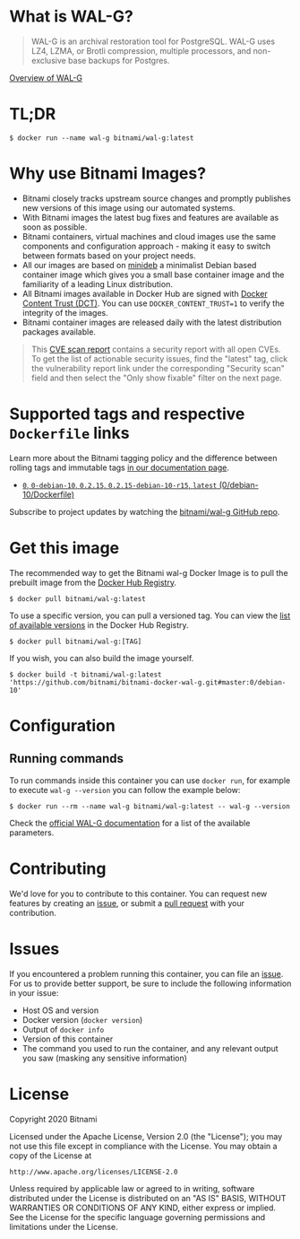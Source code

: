 
# What is WAL-G?

> WAL-G is an archival restoration tool for PostgreSQL. WAL-G uses LZ4, LZMA, or Brotli compression, multiple processors, and non-exclusive base backups for Postgres.

[Overview of WAL-G](https://wal-g.org/)

# TL;DR

```console
$ docker run --name wal-g bitnami/wal-g:latest
```

# Why use Bitnami Images?

* Bitnami closely tracks upstream source changes and promptly publishes new versions of this image using our automated systems.
* With Bitnami images the latest bug fixes and features are available as soon as possible.
* Bitnami containers, virtual machines and cloud images use the same components and configuration approach - making it easy to switch between formats based on your project needs.
* All our images are based on [minideb](https://github.com/bitnami/minideb) a minimalist Debian based container image which gives you a small base container image and the familiarity of a leading Linux distribution.
* All Bitnami images available in Docker Hub are signed with [Docker Content Trust (DCT)](https://docs.docker.com/engine/security/trust/content_trust/). You can use `DOCKER_CONTENT_TRUST=1` to verify the integrity of the images.
* Bitnami container images are released daily with the latest distribution packages available.


> This [CVE scan report](https://quay.io/repository/bitnami/wal-g?tab=tags) contains a security report with all open CVEs. To get the list of actionable security issues, find the "latest" tag, click the vulnerability report link under the corresponding "Security scan" field and then select the "Only show fixable" filter on the next page.

# Supported tags and respective `Dockerfile` links

Learn more about the Bitnami tagging policy and the difference between rolling tags and immutable tags [in our documentation page](https://docs.bitnami.com/tutorials/understand-rolling-tags-containers/).


* [`0`, `0-debian-10`, `0.2.15`, `0.2.15-debian-10-r15`, `latest` (0/debian-10/Dockerfile)](https://github.com/bitnami/bitnami-docker-wal-g/blob/0.2.15-debian-10-r15/0/debian-10/Dockerfile)

Subscribe to project updates by watching the [bitnami/wal-g GitHub repo](https://github.com/bitnami/bitnami-docker-wal-g).

# Get this image

The recommended way to get the Bitnami wal-g Docker Image is to pull the prebuilt image from the [Docker Hub Registry](https://hub.docker.com/r/bitnami/wal-g).

```console
$ docker pull bitnami/wal-g:latest
```

To use a specific version, you can pull a versioned tag. You can view the [list of available versions](https://hub.docker.com/r/bitnami/wal-g/tags/) in the Docker Hub Registry.

```console
$ docker pull bitnami/wal-g:[TAG]
```

If you wish, you can also build the image yourself.

```console
$ docker build -t bitnami/wal-g:latest 'https://github.com/bitnami/bitnami-docker-wal-g.git#master:0/debian-10'
```

# Configuration

## Running commands

To run commands inside this container you can use `docker run`, for example to execute `wal-g --version` you can follow the example below:

```console
$ docker run --rm --name wal-g bitnami/wal-g:latest -- wal-g --version
```

Check the [official WAL-G documentation](https://github.com/wal-g/wal-g#configuration) for a list of the available parameters.

# Contributing

We'd love for you to contribute to this container. You can request new features by creating an [issue](https://github.com/bitnami/bitnami-docker-wal-g/issues), or submit a [pull request](https://github.com/bitnami/bitnami-docker-wal-g/pulls) with your contribution.

# Issues

If you encountered a problem running this container, you can file an [issue](https://github.com/bitnami/bitnami-docker-wal-g/issues/new). For us to provide better support, be sure to include the following information in your issue:

- Host OS and version
- Docker version (`docker version`)
- Output of `docker info`
- Version of this container
- The command you used to run the container, and any relevant output you saw (masking any sensitive information)

# License

Copyright 2020 Bitnami

Licensed under the Apache License, Version 2.0 (the "License");
you may not use this file except in compliance with the License.
You may obtain a copy of the License at

    http://www.apache.org/licenses/LICENSE-2.0

Unless required by applicable law or agreed to in writing, software
distributed under the License is distributed on an "AS IS" BASIS,
WITHOUT WARRANTIES OR CONDITIONS OF ANY KIND, either express or implied.
See the License for the specific language governing permissions and
limitations under the License.
